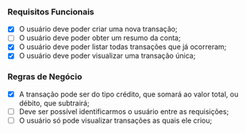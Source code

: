 ### Requisitos Funcionais

- [x] O usuário deve poder criar uma nova transação;
- [ ] O usuário deve poder obter um resumo da conta;
- [x] O usuário deve poder listar todas transações que já ocorreram;
- [x] O usuário deve poder visualizar uma transação única;

### Regras de Negócio

- [x] A transação pode ser do tipo crédito, que somará ao valor total, ou débito, que subtrairá;
- [ ] Deve ser possível identificarmos o usuário entre as requisições;
- [ ] O usuário só pode visualizar transações as quais ele criou;